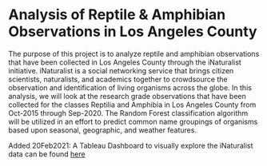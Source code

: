 # Analysis of Reptile & Amphibian Observations in Los Angeles County

The purpose of this project is to analyze reptile and amphibian observations that have been collected in Los Angeles County through the iNaturalist initiative.  iNaturalist is a social networking service that brings citizen scientists, naturalists, and academics together to crowdsource the observation and identification of living organisms across the globe.  In this analysis, we will look at the research grade observations that have been collected for the classes Reptilia and Amphibia in Los Angeles County from Oct-2015 through Sep-2020.  The Random Forest classification algorithm will be utilized in an effort to predict common name groupings of organisms based upon seasonal, geographic, and weather features.

Added 20Feb2021:  A Tableau Dashboard to visually explore the iNaturalist data can be found [here](https://public.tableau.com/views/iNaturalist_data_explorer/Dashboard1?:language=en&:display_count=y&:origin=viz_share_link) 
